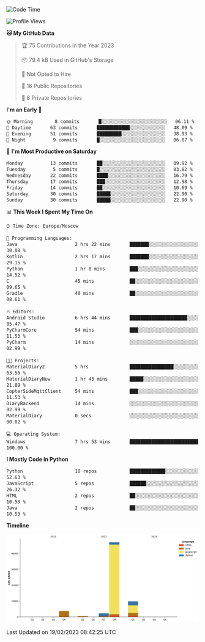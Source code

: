 <!--START_SECTION:waka-->
![Code Time](http://img.shields.io/badge/Code%20Time-33%20hrs%2023%20mins-blue)

![Profile Views](http://img.shields.io/badge/Profile%20Views-0-blue)

**🐱 My GitHub Data** 

> 🏆 75 Contributions in the Year 2023
 > 
> 📦 79.4 kB Used in GitHub's Storage 
 > 
> 🚫 Not Opted to Hire
 > 
> 📜 16 Public Repositories 
 > 
> 🔑 8 Private Repositories  
 > 
**I'm an Early 🐤** 

```text
🌞 Morning        8 commits       █░░░░░░░░░░░░░░░░░░░░░░░░   06.11 % 
🌆 Daytime       63 commits       ████████████░░░░░░░░░░░░░   48.09 % 
🌃 Evening       51 commits       █████████░░░░░░░░░░░░░░░░   38.93 % 
🌙 Night          9 commits       █░░░░░░░░░░░░░░░░░░░░░░░░   06.87 % 

```
📅 **I'm Most Productive on Saturday** 

```text
Monday          13 commits       ██░░░░░░░░░░░░░░░░░░░░░░░   09.92 % 
Tuesday          5 commits       █░░░░░░░░░░░░░░░░░░░░░░░░   03.82 % 
Wednesday       22 commits       ████░░░░░░░░░░░░░░░░░░░░░   16.79 % 
Thursday        17 commits       ███░░░░░░░░░░░░░░░░░░░░░░   12.98 % 
Friday          14 commits       ██░░░░░░░░░░░░░░░░░░░░░░░   10.69 % 
Saturday        30 commits       █████░░░░░░░░░░░░░░░░░░░░   22.90 % 
Sunday          30 commits       █████░░░░░░░░░░░░░░░░░░░░   22.90 % 

```


📊 **This Week I Spent My Time On** 

```text
⌚︎ Time Zone: Europe/Moscow

💬 Programming Languages: 
Java                     2 hrs 22 mins       ███████░░░░░░░░░░░░░░░░░░   30.08 % 
Kotlin                   2 hrs 17 mins       ███████░░░░░░░░░░░░░░░░░░   29.15 % 
Python                   1 hr 8 mins         ███░░░░░░░░░░░░░░░░░░░░░░   14.52 % 
C                        45 mins             ██░░░░░░░░░░░░░░░░░░░░░░░   09.65 % 
Gradle                   40 mins             ██░░░░░░░░░░░░░░░░░░░░░░░   08.61 % 

🔥 Editors: 
Android Studio           6 hrs 44 mins       █████████████████████░░░░   85.47 % 
PyCharmCore              54 mins             ███░░░░░░░░░░░░░░░░░░░░░░   11.53 % 
PyCharm                  14 mins             ░░░░░░░░░░░░░░░░░░░░░░░░░   02.99 % 

🐱‍💻 Projects: 
MaterialDiary2           5 hrs               ████████████████░░░░░░░░░   63.56 % 
MaterialDiaryNew         1 hr 43 mins        █████░░░░░░░░░░░░░░░░░░░░   21.89 % 
CopterSideMqttClient     54 mins             ███░░░░░░░░░░░░░░░░░░░░░░   11.53 % 
DiaryBackend             14 mins             ░░░░░░░░░░░░░░░░░░░░░░░░░   02.99 % 
MaterialDiary            0 secs              ░░░░░░░░░░░░░░░░░░░░░░░░░   00.02 % 

💻 Operating System: 
Windows                  7 hrs 53 mins       █████████████████████████   100.00 % 

```

**I Mostly Code in Python** 

```text
Python                   10 repos            █████████████░░░░░░░░░░░░   52.63 % 
JavaScript               5 repos             ██████░░░░░░░░░░░░░░░░░░░   26.32 % 
HTML                     2 repos             ██░░░░░░░░░░░░░░░░░░░░░░░   10.53 % 
Java                     2 repos             ██░░░░░░░░░░░░░░░░░░░░░░░   10.53 % 

```


**Timeline**

![Chart not found](https://raw.githubusercontent.com/Adlemex/Adlemex/main/charts/bar_graph.png) 


 Last Updated on 19/02/2023 08:42:25 UTC
<!--END_SECTION:waka-->
